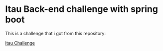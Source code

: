 # Itau Back-end challenge with spring boot

This is a challenge that i got from this repository:

[Itau Challenge](https://github.com/feltex/desafio-itau-backend)
